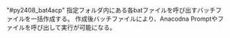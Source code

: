 "#py2408_bat4acp" 
指定フォルダ内にある各batファイルを呼び出すバッチファイルを一括作成する。
作成後バッチファイルにより、Anacodna Promptやファイルを呼び出して実行が可能になる。